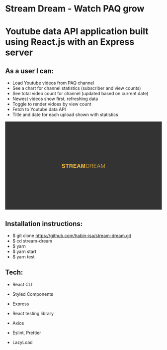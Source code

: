 # Stream Dream - Watch PAQ grow

# Youtube data API application built using React.js with an Express server

## As a user I can:

- Load Youtube videos from PAQ channel
- See a chart for channel statistics (subscriber and view counts)
- See total video count for channel (updated based on current date)
- Newest videos show first, refreshing data
- Toggle to render vidoes by view count
- Fetch to Youtube data API
- Title and date for each upload shown with statistics


![alt text](/assets/titlePage.png 'Preview')

## Installation instructions:

- \$ git clone https://github.com/habin-isa/stream-dream.git
- \$ cd stream-dream
- \$ yarn
- \$ yarn start
- \$ yarn test

## Tech:

- React CLI
- Styled Components
- Express
- React testing library
- Axios

- Eslint, Prettier
- LazyLoad
